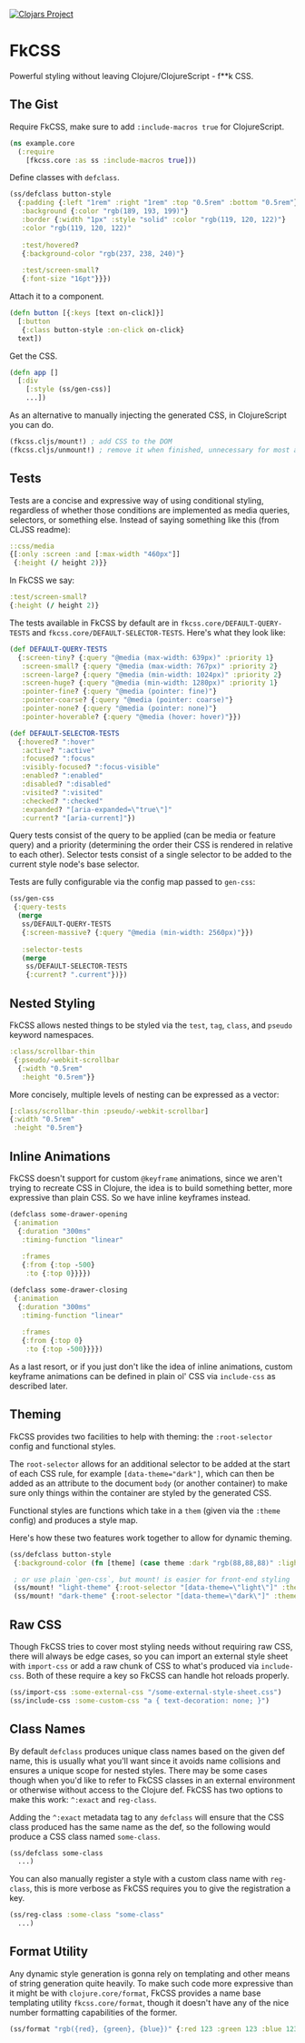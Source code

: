 [![Clojars Project](https://img.shields.io/clojars/v/org.clojars.raystubbs/fkcss.svg)](https://clojars.org/org.clojars.raystubbs/fkcss)

# FkCSS
Powerful styling without leaving Clojure/ClojureScript - f**k CSS.

## The Gist
Require FkCSS, make sure to add `:include-macros true` for ClojureScript.
```clj
(ns example.core
  (:require
    [fkcss.core :as ss :include-macros true]))
```

Define classes with `defclass`.
```clj
(ss/defclass button-style
  {:padding {:left "1rem" :right "1rem" :top "0.5rem" :bottom "0.5rem"}
   :background {:color "rgb(189, 193, 199)"}
   :border {:width "1px" :style "solid" :color "rgb(119, 120, 122)"}
   :color "rgb(119, 120, 122)"
   
   :test/hovered?
   {:background-color "rgb(237, 238, 240)"}
   
   :test/screen-small?
   {:font-size "16pt"}}})
```

Attach it to a component.
```clj
(defn button [{:keys [text on-click]}]
  [:button
   {:class button-style :on-click on-click}
  text])
```

Get the CSS.
```clj
(defn app []
  [:div
    [:style (ss/gen-css)]
    ...])
```

As an alternative to manually injecting the generated CSS, in ClojureScript you
can do.
```clj
(fkcss.cljs/mount!) ; add CSS to the DOM
(fkcss.cljs/unmount!) ; remove it when finished, unnecessary for most apps
```

## Tests
Tests are a concise and expressive way of using conditional styling,
regardless of whether those conditions are implemented as media queries,
selectors, or something else.  Instead of saying something like this
(from CLJSS readme):
```clj
::css/media
{[:only :screen :and [:max-width "460px"]]
 {:height (/ height 2)}}
```
In FkCSS we say:
```clj
:test/screen-small?
{:height (/ height 2)}
```

The tests available in FkCSS by default are in `fkcss.core/DEFAULT-QUERY-TESTS`
and `fkcss.core/DEFAULT-SELECTOR-TESTS`.  Here's what they look like:
```clj
(def DEFAULT-QUERY-TESTS
  {:screen-tiny? {:query "@media (max-width: 639px)" :priority 1}
   :screen-small? {:query "@media (max-width: 767px)" :priority 2}
   :screen-large? {:query "@media (min-width: 1024px)" :priority 2}
   :screen-huge? {:query "@media (min-width: 1280px)" :priority 1}
   :pointer-fine? {:query "@media (pointer: fine)"}
   :pointer-coarse? {:query "@media (pointer: coarse)"}
   :pointer-none? {:query "@media (pointer: none)"}
   :pointer-hoverable? {:query "@media (hover: hover)"}})

(def DEFAULT-SELECTOR-TESTS
  {:hovered? ":hover"
   :active? ":active"
   :focused? ":focus"
   :visibly-focused? ":focus-visible"
   :enabled? ":enabled"
   :disabled? ":disabled"
   :visited? ":visited"
   :checked? ":checked"
   :expanded? "[aria-expanded=\"true\"]"
   :current? "[aria-current]"})
```
Query tests consist of the query to be applied (can be media or feature query) and
a priority (determining the order their CSS is rendered in relative to each other).  Selector tests consist of a single selector to be added to the current style
node's base selector.

Tests are fully configurable via the config map passed to `gen-css`:
```clj
(ss/gen-css
 {:query-tests
  (merge
   ss/DEFAULT-QUERY-TESTS
   {:screen-massive? {:query "@media (min-width: 2560px)"}})
   
   :selector-tests
   (merge
    ss/DEFAULT-SELECTOR-TESTS
    {:current? ".current"})})
```

## Nested Styling
FkCSS allows nested things to be styled via the `test`, `tag`, `class`,
and `pseudo` keyword namespaces.
```clj
:class/scrollbar-thin
 {:pseudo/-webkit-scrollbar
  {:width "0.5rem"
   :height "0.5rem"}}
```
More concisely, multiple levels of nesting can be expressed as a vector:
```clj
[:class/scrollbar-thin :pseudo/-webkit-scrollbar]
{:width "0.5rem"
 :height "0.5rem"}
```

## Inline Animations
FkCSS doesn't support for custom `@keyframe` animations, since we aren't trying
to recreate CSS in Clojure, the idea is to build something better, more expressive
than plain CSS.  So we have inline keyframes instead.
```clj
(defclass some-drawer-opening
 {:animation
  {:duration "300ms"
   :timing-function "linear"
   
   :frames
   {:from {:top -500}
    :to {:top 0}}}})

(defclass some-drawer-closing
 {:animation
  {:duration "300ms"
   :timing-function "linear"
   
   :frames
   {:from {:top 0}
    :to {:top -500}}}})
```

As a last resort, or if you just don't like the idea of inline animations, custom
keyframe animations can be defined in plain ol' CSS via `include-css` as described
later.

## Theming
FkCSS provides two facilities to help with theming: the `:root-selector` config and
functional styles.

The `root-selector` allows for an additional selector to be added
at the start of each CSS rule, for example `[data-theme="dark"]`, which can then be
added as an attribute to the document `body` (or another container) to make sure only
things within the container are styled by the generated CSS.

Functional styles are functions which take in a `them` (given via the
`:theme` config) and produces a style map.

Here's how these two features work together to allow for dynamic theming.
```clj
(ss/defclass button-style
 {:background-color (fn [theme] (case theme :dark "rgb(88,88,88)" :light "white"))})

 ; or use plain `gen-css`, but mount! is easier for front-end styling
 (ss/mount! "light-theme" {:root-selector "[data-theme=\"light\"]" :theme :light})
 (ss/mount! "dark-theme" {:root-selector "[data-theme=\"dark\"]" :theme :dark})
 ```

## Raw CSS
Though FkCSS tries to cover most styling needs without requiring raw CSS, there
will always be edge cases, so you can import an external style sheet with
`import-css` or add a raw chunk of CSS to what's produced via `include-css`.
Both of these require a key so FkCSS can handle hot reloads properly.

```clj
(ss/import-css :some-external-css "/some-external-style-sheet.css")
(ss/include-css :some-custom-css "a { text-decoration: none; }")
```

## Class Names
By default `defclass` produces unique class names based on the given def name,
this is usually what you'll want since it avoids name collisions and ensures
a unique scope for nested styles.  There may be some cases though when you'd
like to refer to FkCSS classes in an external environment or otherwise without
access to the Clojure def.  FkCSS has two options to make this work: `^:exact`
and `reg-class`.

Adding the `^:exact` metadata tag to any `defclass` will ensure that the CSS
class produced has the same name as the def, so the following would produce a
CSS class named `some-class`.
```clj
(ss/defclass some-class
  ...)
```

You can also manually register a style with a custom class name with `reg-class`,
this is more verbose as FkCSS requires you to give the registration a key.
```clj
(ss/reg-class :some-class "some-class"
  ...)
```

## Format Utility
Any dynamic style generation is gonna rely on templating and other means of string
generation quite heavily.  To make such code more expressive than it might be
with `clojure.core/format`, FkCSS provides a name base templating utility `fkcss.core/format`,
though it doesn't have any of the nice number formatting capabilities of the former.
```clj
(ss/format "rgb({red}, {green}, {blue})" {:red 123 :green 123 :blue 123})
